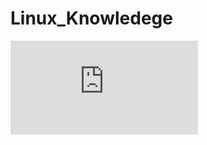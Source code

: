 # Linux_Knowledege

![login和nologin区别](https://github.com/wangdongyu1989/Linux_Knowledege/blob/master/log%20shell%E5%92%8Cnolog%20shell%E5%8C%BA%E5%88%AB.md)
